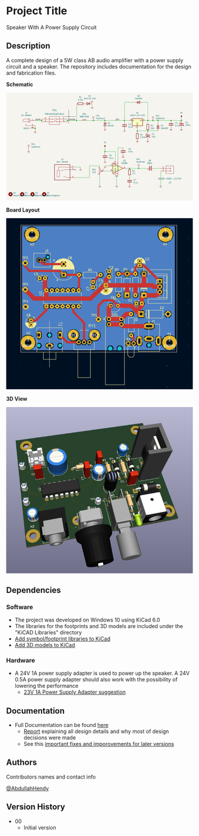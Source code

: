 # Project Title

Speaker With A Power Supply Circuit

## Description

A complete design of a 5W class AB audio amplifier with a power supply circuit and a speaker. 
The repository includes documentation for the design and fabrication files.

**Schematic**

![Schematic](https://github.com/AbdullahHendy/Speaker-PCB/blob/main/Media/schematic.png)

**Board Layout**

![Board Layout](https://github.com/AbdullahHendy/Speaker-PCB/blob/main/Media/Layout.png)

**3D View**


![3D View](https://github.com/AbdullahHendy/Speaker-PCB/blob/main/Media/3Dview.png)

## Dependencies

### Software

* The project was developed on Windows 10 using KiCad 6.0
* The libraries for the footprints and 3D models are included under the "KiCAD Libraries" directory
* [Add symbol/footprint libraries to KiCad](https://support.snapeda.com/en/articles/5995733-how-to-import-into-kicad-v6-and-later)
* [Add 3D models to KiCad](https://support.snapeda.com/en/articles/3758108-how-to-import-a-3d-model-in-kicad)

### Hardware

* A 24V 1A power supply adapter is used to power up the speaker. A 24V 0.5A power supply adapter should also work with the possibility of lowering the performance 
	* [23V 1A Power Supply Adapter suggestion](https://www.amazon.com/gp/product/B09281KTS8/ref=ppx_yo_dt_b_asin_title_o02_s00?ie=UTF8&psc=1)

## Documentation
* Full Documentation can be found [here](https://github.com/AbdullahHendy/Speaker-PCB/tree/main/Documentation)
	* [Report]() explaining all design details and why most of design decisions were made
    * See this [important fixes and imporovements for later versions](https://github.com/AbdullahHendy/Speaker-PCB/blob/main/Documentation/Fixes_Improvements.docx)
    
## Authors


Contributors names and contact info

[@AbdullahHendy](https://www.linkedin.com/in/abdullah-hendy/)

## Version History

* 00
    * Initial version

